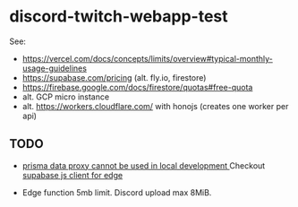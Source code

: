 # discord-twitch-webapp-test


See:

- https://vercel.com/docs/concepts/limits/overview#typical-monthly-usage-guidelines
- https://supabase.com/pricing (alt. fly.io, firestore)
- https://firebase.google.com/docs/firestore/quotas#free-quota
- alt. GCP micro instance
- alt. https://workers.cloudflare.com/ with honojs (creates one worker per api)

## TODO



- [prisma data proxy cannot be used in local development ](https://github.com/prisma/prisma/issues/14398)
Checkout [supabase js client for edge](https://github.com/supabase/supabase/discussions/6321)

- Edge function 5mb limit. Discord upload max 8MiB.



